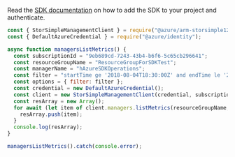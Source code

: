 Read the [SDK documentation](https://github.com/Azure/azure-sdk-for-js/blob/%40azure%2Farm-storsimple1200series_2.0.1/sdk/storsimple1200series/arm-storsimple1200series/README.md) on how to add the SDK to your project and authenticate.

```javascript
const { StorSimpleManagementClient } = require("@azure/arm-storsimple1200series");
const { DefaultAzureCredential } = require("@azure/identity");

async function managersListMetrics() {
  const subscriptionId = "9eb689cd-7243-43b4-b6f6-5c65cb296641";
  const resourceGroupName = "ResourceGroupForSDKTest";
  const managerName = "hAzureSDKOperations";
  const filter = "startTime ge '2018-08-04T18:30:00Z' and endTime le '2018-08-11T18:30:00Z'";
  const options = { filter: filter };
  const credential = new DefaultAzureCredential();
  const client = new StorSimpleManagementClient(credential, subscriptionId);
  const resArray = new Array();
  for await (let item of client.managers.listMetrics(resourceGroupName, managerName, options)) {
    resArray.push(item);
  }
  console.log(resArray);
}

managersListMetrics().catch(console.error);
```

